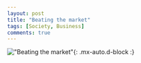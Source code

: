```yaml
---
layout: post
title: "Beating the market"
tags: [Society, Business]
comments: true
---
```



!["Beating the market"](/comics/8.png){: .mx-auto.d-block :}